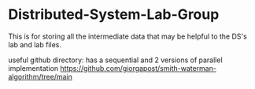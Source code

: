 # Distributed-System-Lab-Group

This is for storing all the intermediate data that may be helpful to the DS's lab and lab files.


useful github directory:
has a sequential and 2 versions of parallel implementation
https://github.com/giorgapost/smith-waterman-algorithm/tree/main
